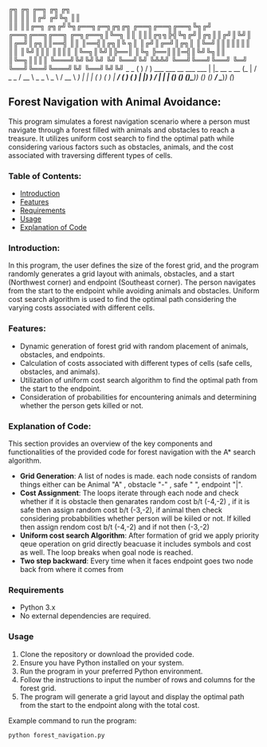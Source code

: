 ╔╗ ╔╗       ╔═╗                            ╔╗                         ╔╗  
║║ ║║       ║╔╝                           ╔╝╚╗                        ║║  
║║ ║║╔═╗ ╔╗╔╝╚╗╔══╗╔═╗╔╗╔╗    ╔══╗╔══╗╔══╗╚╗╔╝    ╔══╗╔══╗╔══╗ ╔═╗╔══╗║╚═╗
║║ ║║║╔╗╗╠╣╚╗╔╝║╔╗║║╔╝║╚╝║    ║╔═╝║╔╗║║══╣ ║║     ║══╣║╔╗║╚ ╗║ ║╔╝║╔═╝║╔╗║
║╚═╝║║║║║║║ ║║ ║╚╝║║║ ║║║║    ║╚═╗║╚╝║╠══║ ║╚╗    ╠══║║║═╣║╚╝╚╗║║ ║╚═╗║║║║
╚═══╝╚╝╚╝╚╝ ╚╝ ╚══╝╚╝ ╚╩╩╝    ╚══╝╚══╝╚══╝ ╚═╝    ╚══╝╚══╝╚═══╝╚╝ ╚══╝╚╝╚╝
                            _                    _ 
                          ( )                 /  )
  ___ ___    __   ___ ___ | |_     __  _ __  (_  |
/  _   _  \/ __ \  _   _  \  _ \ / __ \  __)   | |
| ( ) ( ) |  ___/ ( ) ( ) | |_) )  ___/ |      | |
(_) (_) (_)\____)_) (_) (_)_ __/ \____)_)      (_)
                                                  
## Forest Navigation with Animal Avoidance:

This program simulates a forest navigation scenario where a person must navigate through a forest filled with animals and obstacles to reach a treasure. It utilizes uniform cost search to find the optimal path while considering various factors such as obstacles, animals, and the cost associated with traversing different types of cells.

### Table of Contents:

- [Introduction](#introduction)
- [Features](#features)
- [Requirements](#requirements)
- [Usage](#usage)
- [Explanation of Code](#explanation-of-code)

### Introduction:

In this program, the user defines the size of the forest grid, and the program randomly generates a grid layout with animals, obstacles, and a start (Northwest corner) and endpoint (Southeast corner). The person navigates from the start to the endpoint while avoiding animals and obstacles. Uniform cost search algorithm is used to find the optimal path considering the varying costs associated with different cells.

### Features:

- Dynamic generation of forest grid with random placement of animals, obstacles, and endpoints.
- Calculation of costs associated with different types of cells (safe cells, obstacles, and animals).
- Utilization of uniform cost search algorithm to find the optimal path from the start to the endpoint.
- Consideration of probabilities for encountering animals and determining whether the person gets killed or not.

### Explanation of Code:

This section provides an overview of the key components and functionalities of the provided code for forest navigation with the A* search algorithm.

- **Grid Generation**: A list of nodes is made. each node consists of random things either can be Animal "A" , obstacle "-" , safe " ", endpoint "|".
- **Cost Assignment**: The loops iterate through each node and check whether if it is obstacle then genarates random cost b/t (-4,-2) , if it is safe then assign random cost b/t (-3,-2), if animal then check considering probabbilities whether person will be kiiled or not. If killed then assign rendom cost b/t (-4,-2) and if not then (-3,-2)
- **Uniform cost search Algorithm**:  After formation of grid we apply priority qeue operation on grid directly beacuase it includes symbols and cost as well. The loop breaks when goal node is reached.
- **Two step backward**: Every time when it faces endpoint goes two node back from where it comes from


### Requirements
- Python 3.x
- No external dependencies are required.

### Usage

1. Clone the repository or download the provided code.
2. Ensure you have Python installed on your system.
3. Run the program in your preferred Python environment.
4. Follow the instructions to input the number of rows and columns for the forest grid.
5. The program will generate a grid layout and display the optimal path from the start to the endpoint along with the total cost.

Example command to run the program:
```bash
python forest_navigation.py

